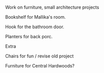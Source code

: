 
Work on furniture, small architecture projects

Bookshelf for Mallika's room.

Hook for the bathroom door.

Planters for back porc.


Extra

Chairs for fun / revise old project

Furniture for Central Hardwoods?

